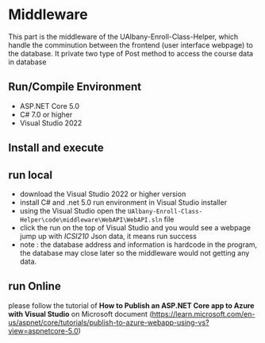 # Middleware

This part is the middleware of the UAlbany-Enroll-Class-Helper, which handle the comminution between the frontend (user interface webpage) to the database. It private two type of Post method to access the course data in database

## Run/Compile Environment

- ASP.NET Core 5.0
- C# 7.0 or higher
- Visual Studio 2022



## Install and execute

## run local

- download the Visual Studio 2022 or higher version
- install C# and .net 5.0 run environment in Visual Studio installer
- using the Visual Studio open the `UAlbany-Enroll-Class-Helper\code\middleware\WebAPI\WebAPI.sln` file
- click the run on the top of Visual Studio and you would see a webpage jump up with *ICSI210* Json data, it means run success
- note : the database address and information is hardcode in the program, the database may close later so the middleware would not getting any data.



## run Online

please follow the tutorial of **How to Publish an ASP.NET Core app to Azure with Visual Studio** on Microsoft document  (https://learn.microsoft.com/en-us/aspnet/core/tutorials/publish-to-azure-webapp-using-vs?view=aspnetcore-5.0)



